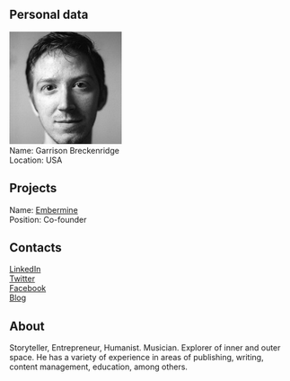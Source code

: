 ## Personal data
![garrison breckenridge photo](photo/garrison_breckenridge.jpg)  
Name:   Garrison Breckenridge  
Location: USA  
## Projects 
Name: [Embermine](../projects/embermine.md)  
Position: Co-founder    
## Contacts
[LinkedIn](https://www.linkedin.com/in/garrison-breckenridge-580555102/)    
[Twitter](https://twitter.com/GBHarlequin)  
[Facebook](https://www.facebook.com/garrison.breckenridge)  
[Blog](https://medium.com/@GBHarlequin)
## About
Storyteller, Entrepreneur, Humanist. Musician. Explorer of inner and outer space. He has a variety of experience in areas of publishing, writing, content management, education, among others.
